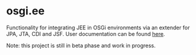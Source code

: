 # osgi.ee
Functionality for integrating JEE in OSGi environments via an extender for JPA, JTA, CDI and JSF.
User documentation can be found [here][1].

Note: this project is still in beta phase and work in progress.

[1]: http://www.avineas.org/uploads/jee-extender.pdf
